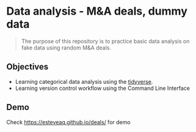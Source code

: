 # Data analysis - M&A deals, dummy data

> The purpose of this repository is to practice basic data analysis on fake data using random M&A deals.

## Objectives

-   Learning categorical data analysis using the [tidyverse](https://www.tidyverse.org).
-   Learning version control workflow using the Command Line Interface

## Demo

Check https://esteveaq.github.io/deals/ for demo
